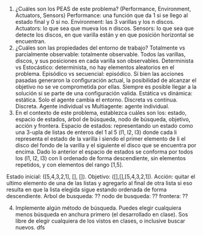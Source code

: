 1. ¿Cuáles son los PEAS de este problema? (Performance, Environment, Actuators, Sensors)
Performance: una función que da 1 si se llego al estado final y 0 si no.
Environment: las 3 varillas y los n discos.
Actuators: lo que sea que mueva los n discos.
Sensors: lo que sea que detecte los discos, en que varilla están y en que posición horizontal se encuentran.
2. ¿Cuáles son las propiedades del entorno de trabajo?
Totalmente  vs parcialmente observable: totalmente observable. Todos las varillas, discos, y sus posiciones en cada varilla son observables.
Determinista vs Estocástico: determinista, no hay elementos aleatorios en el problema.
Episódico vs secuencial: episódico. Si bien las acciones pasadas generaron la configuración actual, la posibilidad de alcanzar el objetivo no se ve comprometida por ellas. Siempre es posible llegar a la solución si se parte de una configuración valida.
Estática vs dinámica: estática. Solo el agente cambia el entorno.
Discreta vs continua. Discreta.
Agente individual vs Multiagente: agente individual.
3. En el contexto de este problema, establezca cuáles son los: estado, espacio de estados, árbol de búsqueda, nodo de búsqueda, objetivo, acción y frontera.
Espacio de estados: representando un estado como una 3-upla de listas de enteros del 1 al 5 (l1, l2, l3) donde cada li representa el estado de la varilla i siendo el primer elemento de li el disco del fondo de la varilla y el siguiente el disco que se encuentra por encima. Dado lo anterior el espacio de estados se conforma por todos los (l1, l2, l3) con li ordenado de forma descendiente, sin elementos repetidos, y con elementos del rango [1,5].

Estado inicial: ([5,4,3,2,1], [], []).
Objetivo: ([],[],[5,4,3,2,1]).
Acción: quitar el ultimo elemento de una de las listas y agregarlo al final de otra lista si eso resulta en que la lista elegida sigue estando ordenada de forma descendiente.
Arbol de busqueda: ??
nodo de busqueda: ??
frontera: ??

4. Implemente algún método de búsqueda. Puedes elegir cualquiera menos búsqueda en anchura primero (el desarrollado en clase). Sos libre de elegir cualquiera de los vistos en clases, o inclusive buscar nuevos.
dfs




